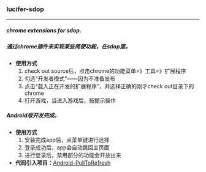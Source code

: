 <h3>lucifer-sdop</h3>
<hr />

<h5>chrome extensions for sdop.</h5>
<h5>通过chrome插件来实现某些简便功能，在sdop里。</h5>

<ul>
	<li><b>使用方式</b>
		<ol>
			<li>check out source后，点击chrome的功能菜单=》工具=》扩展程序</li>
			<li>勾选“开发者模式”——因为不准备发布</li>
			<li>点击“载入正在开发的扩展程序”，并选择正确的刚才check out目录下的chrome</li>
			<li>打开游戏，当进入游戏后，按提示操作</li>
		</ol>
	</li>
</ul>

<h5>Android版开发完成。</h5>
<ul>
	<li><b>使用方式</b>
		<ol>
			<li>安装完成app后，点菜单键进行选择</li>
			<li>登录成功后，app会自动跳回主页面</li>
			<li>进行登录后，禁用部分的功能会开放出来</li>
		</ol>
	</li>
	<li><b>代码引入项目：</b><a href="https://github.com/chrisbanes/Android-PullToRefresh">Android-PullToRefresh</a></li>
</ul>